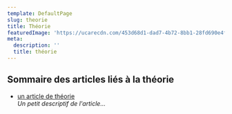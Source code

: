 ```yaml
---
template: DefaultPage
slug: theorie
title: Théorie
featuredImage: 'https://ucarecdn.com/453d68d1-dad7-4b72-8bb1-28fd690e4f89/'
meta:
  description: ''
  title: théorie
---
```

## Sommaire des articles liés à la théorie

* [un article de théorie](https://francaisavecdan.netlify.app/posts/un-troisieme-article-test/)\
  _Un petit descriptif de l'article..._
